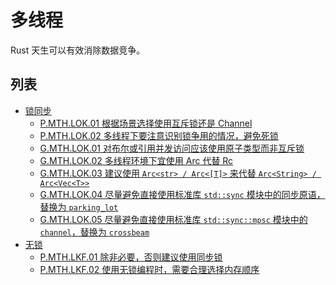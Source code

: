 # 多线程

Rust 天生可以有效消除数据竞争。

## 列表

- [锁同步](./threads/lock.md)
    - [P.MTH.LOK.01 根据场景选择使用互斥锁还是 Channel](./threads/lock/P.MTH.LOK.01.md)
    - [P.MTH.LOK.02 多线程下要注意识别锁争用的情况，避免死锁](./threads/lock/P.MTH.LOK.02.md)
    - [G.MTH.LOK.01 对布尔或引用并发访问应该使用原子类型而非互斥锁](./threads/lock/G.MTH.LOK.01.md)
    - [G.MTH.LOK.02 多线程环境下宜使用 Arc 代替 Rc](./threads/lock/G.MTH.LOK.02.md)
    - [G.MTH.LOK.03 建议使用 `Arc<str> / Arc<[T]>` 来代替 `Arc<String> / Arc<Vec<T>>`](./threads/lock/G.MTH.LOK.03.md)
    - [G.MTH.LOK.04 尽量避免直接使用标准库 `std::sync` 模块中的同步原语，替换为 `parking_lot`](./threads/lock/G.MTH.LOK.04.md)
    - [G.MTH.LOK.05 尽量避免直接使用标准库 `std::sync::mpsc` 模块中的 `channel`，替换为 `crossbeam`](./threads/lock/G.MTH.LOK.05.md)
- [无锁](./threads/lock-free.md)
    - [P.MTH.LKF.01 除非必要，否则建议使用同步锁](./threads/lock-free/P.MTH.LKF.01.md)
    - [P.MTH.LKF.02 使用无锁编程时，需要合理选择内存顺序](./threads/lock-free/P.MTH.LKF.02.md)